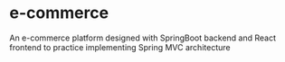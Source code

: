 # e-commerce
An e-commerce platform designed with SpringBoot backend and React frontend to practice implementing Spring MVC architecture
